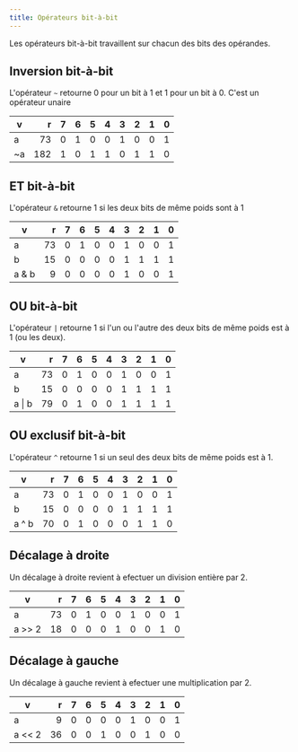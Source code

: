 ```yaml
---
title: Opérateurs bit-à-bit
---
```


Les opérateurs bit-à-bit travaillent sur chacun des bits des opérandes.

## Inversion bit-à-bit

L'opérateur `~` retourne 0 pour un bit à 1 et 1 pour un bit à 0. C'est un opérateur unaire

 v   | r   | 7 | 6 | 5 | 4 | 3 | 2 | 1 | 0
-----|----:|--:|--:|--:|--:|--:|--:|--:|--:
a    |  73 | 0 | 1 | 0 | 0 | 1 | 0 | 0 | 1
~a   | 182 | 1 | 0 | 1 | 1 | 0 | 1 | 1 | 0


## ET bit-à-bit

L'opérateur `&` retourne 1 si les deux bits de même poids sont à 1

 v    | r |  7  | 6  | 5  | 4  | 3  | 2  | 1 | 0
------|--:|--:|--:|--:|--:|--:|--:|--:|--:
a     | 73 | 0  | 1  | 0  | 0  | 1  | 0  | 0  | 1
b     | 15 | 0  | 0  | 0  | 0  | 1  | 1  | 1  | 1
a & b |  9 | 0  | 0  | 0  | 0  | 1  | 0  | 0  | 1


## OU bit-à-bit

L'opérateur `|` retourne 1 si l'un ou l'autre des deux bits de même poids est à 1 (ou les deux).

 v | r |  7  | 6  | 5  | 4  | 3  | 2  | 1 | 0
---|--:|--:|--:|--:|--:|--:|--:|--:|--:
a      | 73 | 0  | 1  | 0  | 0  | 1  | 0  | 0  | 1
b      | 15 | 0  | 0  | 0  | 0  | 1  | 1  | 1  | 1
a \| b | 79 | 0  | 1  | 0  | 0  | 1  | 1  | 1  | 1


## OU exclusif bit-à-bit

L'opérateur `^` retourne 1 si un seul des deux bits de même poids est à 1.

 v | r |  7  | 6  | 5  | 4  | 3  | 2  | 1 | 0
---|--:|--:|--:|--:|--:|--:|--:|--:|--:
a      | 73 | 0  | 1  | 0  | 0  | 1  | 0  | 0  | 1
b      | 15 | 0  | 0  | 0  | 0  | 1  | 1  | 1  | 1
a ^ b  | 70 | 0  | 1  | 0  | 0  | 0  | 1  | 1  | 0


## Décalage à droite

Un décalage à droite revient à efectuer un division entière par 2.

 v | r |  7  | 6  | 5  | 4  | 3  | 2  | 1 | 0
---|--:|--:|--:|--:|--:|--:|--:|--:|--:
a      | 73 | 0  | 1  | 0  | 0  | 1  | 0  | 0  | 1
a >> 2 | 18 | 0  | 0  | 0  | 1  | 0  | 0  | 1  | 0


## Décalage à gauche

Un décalage à gauche revient à efectuer une multiplication par 2.

 v | r |  7  | 6  | 5  | 4  | 3  | 2  | 1 | 0
-------|--:|--:|--:|--:|--:|--:|--:|--:|--:
a      |  9 | 0  | 0  | 0  | 0  | 1  | 0  | 0  | 1
a << 2 | 36 | 0  | 0  | 1  | 0  | 0  | 1  | 0  | 0
